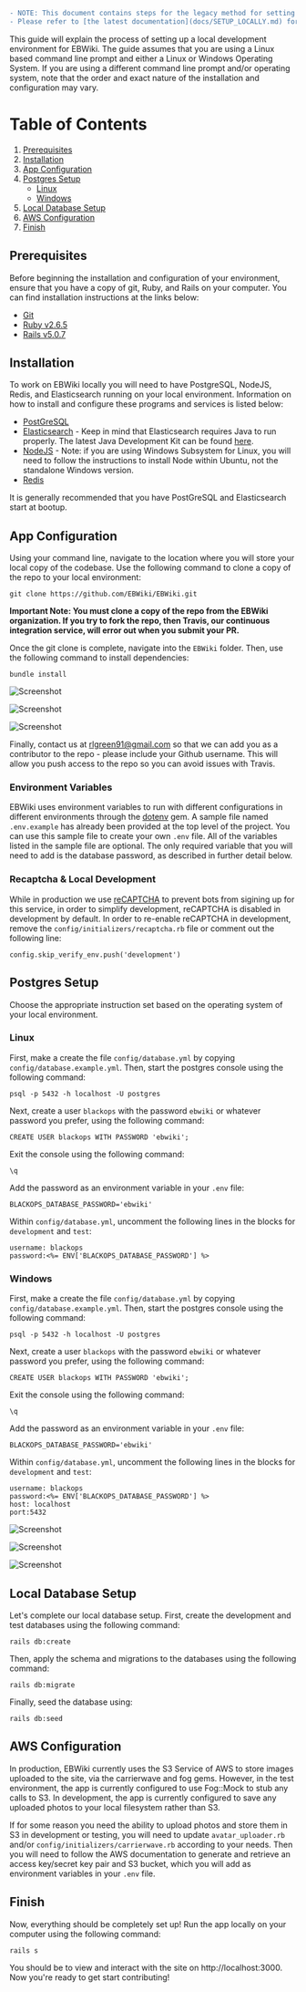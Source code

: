 ```diff
- NOTE: This document contains steps for the legacy method for setting up a local development environment.
- Please refer to [the latest documentation](docs/SETUP_LOCALLY.md) for the current method using Docker.
```

This guide will explain the process of setting up a local development environment for EBWiki.  The guide assumes that you are using a Linux based command line prompt and either a Linux or Windows Operating System.  If you are using a different command line prompt and/or operating system, note that the order and exact nature of the installation and configuration may vary.

# Table of Contents
1. [Prerequisites](#prerequisites)
2. [Installation](#installation)
3. [App Configuration](#app-configuration)
4. [Postgres Setup](#postgres-setup)
   * [Linux](#linux)
   * [Windows](#windows)
5. [Local Database Setup](#local-database-setup)
6. [AWS Configuration](#aws-configuration)
7. [Finish](#finish)

## Prerequisites
Before beginning the installation and configuration of your environment, ensure that you have a copy of git, Ruby, and Rails on your computer.  You can find installation instructions at the links below:
* [Git](https://git-scm.com/downloads)
* [Ruby v2.6.5](https://www.ruby-lang.org/en/downloads/)
* [Rails v5.0.7](http://rubyonrails.org/)

## Installation
To work on EBWiki locally you will need to have PostgreSQL, NodeJS, Redis, and Elasticsearch running on your local environment.  Information on how to install and configure these programs and services is listed below:
* [PostGreSQL](https://www.postgresql.org/)
* [Elasticsearch](https://www.elastic.co/products/elasticsearch) - Keep in mind that Elasticsearch requires Java to run properly.  The latest Java Development Kit can be found [here](http://www.oracle.com/technetwork/java/javase/downloads/index.html).
* [NodeJS](https://nodejs.org/en/) - Note: if you are using Windows Subsystem for Linux, you will need to follow the instructions to install Node within Ubuntu, not the standalone Windows version.
* [Redis](https://redis.io/)


It is generally recommended that you have PostGreSQL and Elasticsearch start at bootup.

## App Configuration
Using your command line, navigate to the location where you will store your local copy of the codebase.  Use the following command to clone a copy of the repo to your local environment:

`git clone https://github.com/EBWiki/EBWiki.git`

**Important Note: You must clone a copy of the repo from the EBWiki organization.  If you try to fork the repo, then Travis, our continuous integration service, will error out when you submit your PR.**

Once the git clone is complete, navigate into the `EBWiki` folder.  Then, use the following command to install dependencies:

`bundle install`

![Screenshot](https://i.imgur.com/Udjb0sD.jpg)

![Screenshot](https://i.imgur.com//vN5xlOt.jpg)

![Screenshot](https://i.imgur.com/vY46FOe.jpg)

Finally, contact us at rlgreen91@gmail.com so that we can add you as a contributor to the repo - please include your Github username.  This will allow you push access to the repo so you can avoid issues with Travis.

### Environment Variables

EBWiki uses environment variables to run with different configurations in
different environments through the [dotenv](https://github.com/bkeepers/dotenv)
gem. A sample file named
`.env.example` has already been provided at the top level of the project.  You can use this sample file to create your own `.env` file.  All of the variables listed in the sample file are optional.
The only required variable that you will need to add is the database password, as described in further detail below.

### Recaptcha & Local Development

While in production we use [reCAPTCHA](https://www.google.com/recaptcha) to
prevent bots from sigining up for this service, in order to simplify
development, reCAPTCHA is disabled in development by default.  In order
to re-enable reCAPTCHA in development, remove the `config/initializers/recaptcha.rb`
file or comment out the following line:
```
config.skip_verify_env.push('development')
```

## Postgres Setup
Choose the appropriate instruction set based on the operating system of your local environment.

### Linux
First, make a create the file `config/database.yml` by copying `config/database.example.yml`.  Then, start the postgres console using the following command:

`psql -p 5432 -h localhost -U postgres`

Next, create a user `blackops` with the password `ebwiki` or whatever password you prefer, using the following command:

`CREATE USER blackops WITH PASSWORD 'ebwiki';`

Exit the console using the following command:

 `\q`

Add the password as an environment variable in your `.env` file: 

`BLACKOPS_DATABASE_PASSWORD='ebwiki'`

Within `config/database.yml`, uncomment the following lines in the blocks for `development` and `test`:

```
username: blackops
password:<%= ENV['BLACKOPS_DATABASE_PASSWORD'] %>
```

### Windows
First, make a create the file `config/database.yml` by copying `config/database.example.yml`.  Then, start the postgres console using the following command:

`psql -p 5432 -h localhost -U postgres`

Next, create a user `blackops` with the password `ebwiki` or whatever password you prefer, using the following command:

`CREATE USER blackops WITH PASSWORD 'ebwiki';`

Exit the console using the following command:

`\q`

Add the password as an environment variable in your `.env` file: 

`BLACKOPS_DATABASE_PASSWORD='ebwiki'`

Within `config/database.yml`, uncomment the following lines in the blocks for `development` and `test`:

```
username: blackops
password:<%= ENV['BLACKOPS_DATABASE_PASSWORD'] %>
host: localhost
port:5432
```

![Screenshot](https://i.imgur.com/XJADAoj.jpg)

![Screenshot](https://imgur.com/EGbEdvg.jpg)

![Screenshot](https://i.imgur.com/CdOnsI7.jpg)

## Local Database Setup
Let's complete our local database setup.  First, create the development and test databases using the following command:

`rails db:create`

Then, apply the schema and migrations to the databases using the following command:

`rails db:migrate`

Finally, seed the database using:

`rails db:seed`

## AWS Configuration
In production, EBWiki currently uses the S3 Service of AWS to store images uploaded to the site, via the carrierwave and fog gems.  However, in the test environment, the app is currently configured to use Fog::Mock to stub any calls to S3.  In development, the app is currently configured to save any uploaded photos to your local filesystem rather than S3.

If for some reason you need the ability to upload photos and store them in S3 in development or testing, you will need to update `avatar_uploader.rb` and/or `config/initializers/carrierwave.rb` according to your needs.  Then you will need to follow the AWS documentation to generate and retrieve an access key/secret key pair and S3 bucket, which you will add as environment variables in your `.env` file.

## Finish
Now, everything should be completely set up!  Run the app locally on your computer using the following command:

`rails s`

You should be to view and interact with the site on http://localhost:3000.  Now you're ready to get start contributing!
